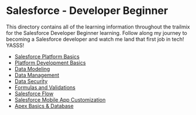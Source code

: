 # Salesforce - Developer Beginner

This directory contains all of the learning information throughout the trailmix for the Salesforce Developer Beginner learning.
Follow along my journey to becoming a Salesforce developer and watch me land that first job in tech! YASSS!

- [Salesforce Platform Basics](/Salesforce-Platform-Basics/README.md)
- [Platform Development Basics](/Developer-Beginner/Platform-Development-Basics/README.md)
- [Data Modeling](/Developer-Beginner/Data-Modeling/README.md)
- [Data Management](/Developer-Beginner/Data-Management/README.md)
- [Data Security](/Developer-Beginner/Data-Security/README.md)
- [Formulas and Validations](/Developer-Beginner/Formulas-and-Validations/README.md)
- [Salesforce Flow](/Developer-Beginner/Salesforce-Flow/README.md)
- [Salesforce Mobile App Customization](/Developer-Beginner/Salesforce-Mobile-App-Customization/README.md)
- [Apex Basics & Database](/Developer-Beginner/Apex-Basics-and-Database/README.md)
